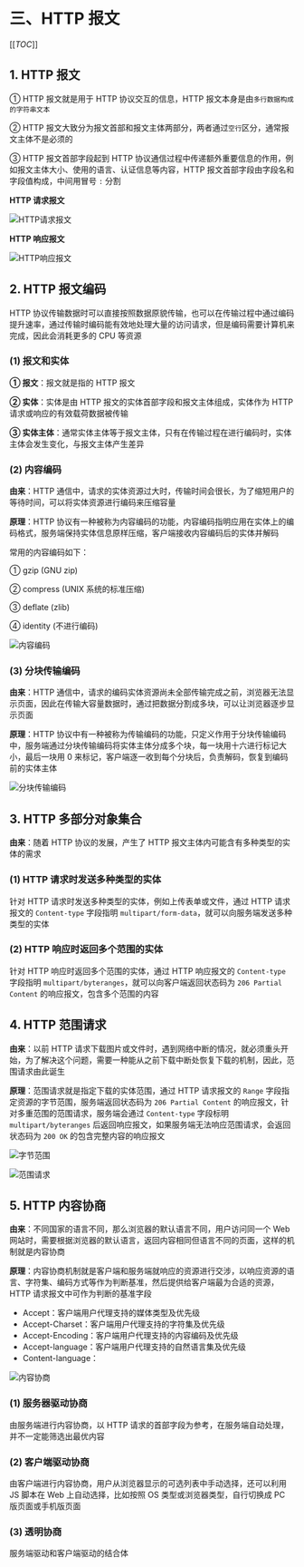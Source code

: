 # 三、HTTP 报文

[[_TOC_]]

## 1. HTTP 报文

① HTTP 报文就是用于 HTTP 协议交互的信息，HTTP 报文本身是由`多行数据构成的字符串文本`

② HTTP 报文大致分为报文首部和报文主体两部分，两者通过`空行`区分，通常报文主体不是必须的

③ HTTP 报文首部字段起到 HTTP 协议通信过程中传递额外重要信息的作用，例如报文主体大小、使用的语言、认证信息等内容，HTTP 报文首部字段由字段名和字段值构成，中间用冒号 `:` 分割

**HTTP 请求报文**

![HTTP请求报文](../../../images/计算机网络/HTTP协议/HTTP报文/HTTP请求报文.png)

**HTTP 响应报文**

![HTTP响应报文](../../../images/计算机网络/HTTP协议/HTTP报文/HTTP响应报文.png)

## 2. HTTP 报文编码

HTTP 协议传输数据时可以直接按照数据原貌传输，也可以在传输过程中通过编码提升速率，通过传输时编码能有效地处理大量的访问请求，但是编码需要计算机来完成，因此会消耗更多的 CPU 等资源

### (1) 报文和实体

**① 报文**：报文就是指的 HTTP 报文

**② 实体**：实体是由 HTTP 报文的实体首部字段和报文主体组成，实体作为 HTTP 请求或响应的有效载荷数据被传输

**③ 实体主体**：通常实体主体等于报文主体，只有在传输过程在进行编码时，实体主体会发生变化，与报文主体产生差异

### (2) 内容编码

**由来**：HTTP 通信中，请求的实体资源过大时，传输时间会很长，为了缩短用户的等待时间，可以将实体资源进行编码来压缩容量

**原理**：HTTP 协议有一种被称为内容编码的功能，内容编码指明应用在实体上的编码格式，服务端保持实体信息原样压缩，客户端接收内容编码后的实体并解码

常用的内容编码如下：

① gzip (GNU zip)

② compress (UNIX 系统的标准压缩)

③ deflate (zlib)

④ identity (不进行编码)

![内容编码](../../../images/计算机网络/HTTP协议/HTTP报文/内容编码.png)

### (3) 分块传输编码

**由来**：HTTP 通信中，请求的编码实体资源尚未全部传输完成之前，浏览器无法显示页面，因此在传输大容量数据时，通过把数据分割成多块，可以让浏览器逐步显示页面

**原理**：HTTP 协议中有一种被称为传输编码的功能，只定义作用于分块传输编码中，服务端通过分块传输编码将实体主体分成多个块，每一块用十六进行标记大小，最后一块用 0 来标记，客户端逐一收到每个分块后，负责解码，恢复到编码前的实体主体

![分块传输编码](../../../images/计算机网络/HTTP协议/HTTP报文/分块传输编码.png)

## 3. HTTP 多部分对象集合

**由来**：随着 HTTP 协议的发展，产生了 HTTP 报文主体内可能含有多种类型的实体的需求

### (1) HTTP 请求时发送多种类型的实体

针对 HTTP 请求时发送多种类型的实体，例如上传表单或文件，通过 HTTP 请求报文的 `Content-type` 字段指明 `multipart/form-data`，就可以向服务端发送多种类型的实体

### (2) HTTP 响应时返回多个范围的实体

针对 HTTP 响应时返回多个范围的实体，通过 HTTP 响应报文的 `Content-type` 字段指明 `multipart/byteranges`，就可以向客户端返回状态码为 `206 Partial Content` 的响应报文，包含多个范围的内容

## 4. HTTP 范围请求

**由来**：以前 HTTP 请求下载图片或文件时，遇到网络中断的情况，就必须重头开始，为了解决这个问题，需要一种能从之前下载中断处恢复下载的机制，因此，范围请求由此诞生

**原理**：范围请求就是指定下载的实体范围，通过 HTTP 请求报文的 `Range` 字段指定资源的字节范围，服务端返回状态码为 `206 Partial Content` 的响应报文，针对多重范围的范围请求，服务端会通过 `Content-type` 字段标明 `multipart/byteranges` 后返回响应报文，如果服务端无法响应范围请求，会返回状态码为 `200 OK` 的包含完整内容的响应报文

![字节范围](../../../images/计算机网络/HTTP协议/HTTP报文/字节范围.png)

![范围请求](../../../images/计算机网络/HTTP协议/HTTP报文/范围请求.png)

## 5. HTTP 内容协商

**由来**：不同国家的语言不同，那么浏览器的默认语言不同，用户访问同一个 Web 网站时，需要根据浏览器的默认语言，返回内容相同但语言不同的页面，这样的机制就是内容协商

**原理**：内容协商机制就是客户端和服务端就响应的资源进行交涉，以响应资源的语言、字符集、编码方式等作为判断基准，然后提供给客户端最为合适的资源，HTTP 请求报文中可作为判断的基准字段

* Accept：客户端用户代理支持的媒体类型及优先级
* Accept-Charset：客户端用户代理支持的字符集及优先级
* Accept-Encoding：客户端用户代理支持的内容编码及优先级
* Accept-language：客户端用户代理支持的自然语言集及优先级
* Content-language：
  
![内容协商](../../../images/计算机网络/HTTP协议/HTTP报文/内容协商.png)

### (1) 服务器驱动协商

由服务端进行内容协商，以 HTTP 请求的首部字段为参考，在服务端自动处理，并不一定能筛选出最优内容

### (2) 客户端驱动协商

由客户端进行内容协商，用户从浏览器显示的可选列表中手动选择，还可以利用 JS 脚本在 Web 上自动选择，比如按照 OS 类型或浏览器类型，自行切换成 PC 版页面或手机版页面

### (3) 透明协商

服务端驱动和客户端驱动的结合体
